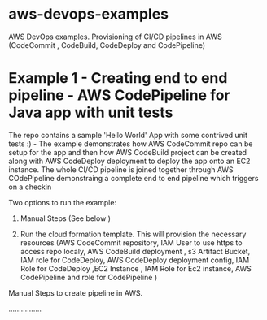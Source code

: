 # aws-devops-examples
AWS DevOps examples. Provisioning of CI/CD pipelines in AWS (CodeCommit , CodeBuild, CodeDeploy and CodePipeline)

# Example 1 - Creating end to end pipeline - AWS CodePipeline for Java app with unit tests

The repo contains a sample 'Hello World' App with some contrived unit tests :) - The example demonstrates how AWS CodeCommit repo can be setup for the app and then how AWS CodeBuild project can be created along with AWS CodeDeploy deployment to deploy the app onto an EC2 instance. The whole CI/CD pipeline is joined together through AWS COdePipeline demonstraing a complete end to end pipeline which triggers on a checkin

Two options to run the example:

1. Manual Steps (See below )

2. Run the cloud formation template. This will provision the necessary resources (AWS CodeCommit repository, IAM User to use https to access repo localy, AWS CodeBuild deployment , s3 Artifact Bucket, IAM role for CodeDeploy, AWS CodeDeploy deployment config, IAM Role for CodeDeploy ,EC2 Instance , IAM Role for Ec2 instance, AWS CodePipeline and role for CodePipeline )




Manual Steps to create pipeline in AWS.

................
